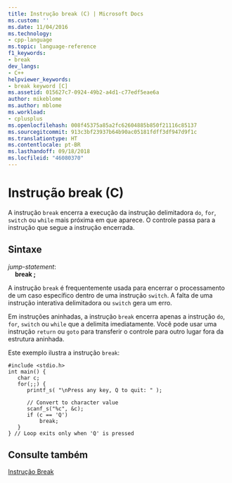 ```yaml
---
title: Instrução break (C) | Microsoft Docs
ms.custom: ''
ms.date: 11/04/2016
ms.technology:
- cpp-language
ms.topic: language-reference
f1_keywords:
- break
dev_langs:
- C++
helpviewer_keywords:
- break keyword [C]
ms.assetid: 015627c7-0924-49b2-a4d1-c77edf5eae6a
author: mikeblome
ms.author: mblome
ms.workload:
- cplusplus
ms.openlocfilehash: 008f45375a85a2fc62604885b850f21116c85137
ms.sourcegitcommit: 913c3bf23937b64b90ac05181fdff3df947d9f1c
ms.translationtype: HT
ms.contentlocale: pt-BR
ms.lasthandoff: 09/18/2018
ms.locfileid: "46080370"
---
```

# <a name="break-statement-c"></a>Instrução break (C)

A instrução `break` encerra a execução da instrução delimitadora `do`, `for`, `switch` ou `while` mais próxima em que aparece. O controle passa para a instrução que segue a instrução encerrada.

## <a name="syntax"></a>Sintaxe

*jump-statement*:<br/>
&nbsp;&nbsp;&nbsp;&nbsp;**break ;**

A instrução `break` é frequentemente usada para encerrar o processamento de um caso específico dentro de uma instrução `switch`. A falta de uma instrução interativa delimitadora ou `switch` gera um erro.

Em instruções aninhadas, a instrução `break` encerra apenas a instrução `do`, `for`, `switch` ou `while` que a delimita imediatamente. Você pode usar uma instrução `return` ou `goto` para transferir o controle para outro lugar fora da estrutura aninhada.

Este exemplo ilustra a instrução `break`:

```
#include <stdio.h>
int main() {
   char c;
   for(;;) {
      printf_s( "\nPress any key, Q to quit: " );

      // Convert to character value
      scanf_s("%c", &c);
      if (c == 'Q')
          break;
   }
} // Loop exits only when 'Q' is pressed
```

## <a name="see-also"></a>Consulte também

[Instrução Break](../cpp/break-statement-cpp.md)